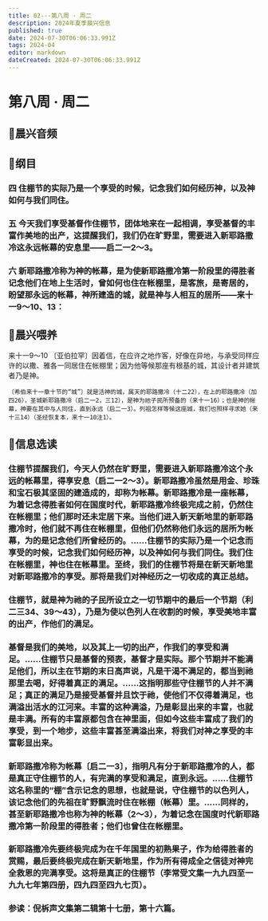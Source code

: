 ```yaml
---
title: 02---第八周 · 周二
description: 2024年夏季晨兴信息
published: true
date: 2024-07-30T06:06:33.991Z
tags: 2024-04
editor: markdown
dateCreated: 2024-07-30T06:06:33.991Z
---
```


# 第八周 · 周二
## 🎵晨兴音频

## 📖纲目

### 四    住棚节的实际乃是一个享受的时候，记念我们如何经历神，以及神如何与我们同住。

### 五    今天我们享受基督作住棚节，团体地来在一起相调，享受基督的丰富作美地的出产，这提醒我们，我们仍在旷野里，需要进入新耶路撒冷这永远帐幕的安息里——启二一2～3。

### 六    新耶路撒冷称为神的帐幕，是为使新耶路撒冷第一阶段里的得胜者记念他们在地上生活时，曾如何也住在帐棚里，是客旅，是寄居的，盼望那永远的帐幕，神所建造的城，就是神与人相互的居所——来十一9～10、13：

## 📖晨兴喂养

来十一9～10    〔亚伯拉罕〕因着信，在应许之地作客，好像在异地，与承受同样应许的以撒、雅各一同居住在帐棚里；因为他等候那座有根基的城，其设计者并建筑者乃是神。

```
〔希伯来十一章十节的“城”〕就是活神的城，属天的耶路撒冷（十二22），在上的耶路撒冷（加四26），圣城新耶路撒冷（启二一2，三12），是神为祂子民所预备的（来十一16）；也是神的帐幕，神要在其中与人同住，直到永远（启二一3）。列祖怎样等候这座城，我们也照样寻求她（来十三14）（圣经恢复本，来十一10注1）。
```

## 📖信息选读

### 住棚节提醒我们，今天人仍然在旷野里，需要进入新耶路撒冷这个永远的帐幕里，得享安息（启二一2～3）。新耶路撒冷虽然是用金、珍珠和宝石极其坚固的建造成的，却称为帐幕。新耶路撒冷是一座帐幕，为着记念得胜者如何在国度时代，新耶路撒冷终极完成之前，仍然住在帐棚里；他们那时还未定居下来。当他们进入新天新地里的新耶路撒冷时，他们就不再住在帐棚里，但他们仍然称他们永远的居所为帐幕，为的是记念他们所曾经历的。……住棚节的实际乃是一个记念而享受的时候，记念我们如何经历神，以及神如何与我们同住。我们住在帐棚里，神也住在帐幕里。至终，我们的住棚节将是在新天新地里对新耶路撒冷的享受。那将是我们对神经历之一切收成的真正总结。

### 住棚节，就是神为祂的子民所设立之一切节期中的最后一个节期（利二三34、39～43），乃是为使以色列人在收割的时候，享受美地丰富的出产，作他们的满足。

### 基督是我们的美地，以及其上一切的出产，作我们的享受和满足。……住棚节只是基督的预表，基督才是实际。那个节期并不能满足他们，所以主在节期的末日高声说，凡是干渴不满足的，都当到祂那里去喝，好得着真正的满足。……这指明那些守住棚节的人并不满足；真正的满足乃是接受基督并且饮于祂，使他们不仅得着满足，也满溢出活水的江河来。丰富的这种满溢，乃是彰显出来的丰富，也就是丰满。所有的丰富原都包含在神里面，但如今这些丰富成了我们的享受，到一个地步，这些丰富甚至满溢出来，将我们对神之享受的丰富彰显出来。

### 新耶路撒冷称为帐幕〔启二一3〕，指明凡有分于新耶路撒冷的人，都是真正守住棚节的人，有完满的享受和满足，直到永远。……住棚节这名称里的“棚”含示记念的思想，也就是说，守住棚节的以色列人，该记念他们的先祖在旷野飘流时住在帐棚（帐幕）里。……同样的，甚至新耶路撒冷也称为神的帐幕（2～3），为着记念在国度时代新耶路撒冷第一阶段里的得胜者；他们也曾住在帐棚里。

### 新耶路撒冷先要终极完成为在千年国里的初熟果子，作为给得胜者的赏赐，最后要终极完成在新天新地里，作为所有得成全之信徒对神完全救恩的完满享受。这将是真正的住棚节（李常受文集一九九四至一九九七年第四册，四九四至四九七页）。

### 参读：倪柝声文集第二辑第十七册，第十六篇。
<!-- Google tag (gtag.js) -->
<script async src="https://www.googletagmanager.com/gtag/js?id=G-1P8709Z16T"></script>
<script>
  window.dataLayer = window.dataLayer || [];
  function gtag(){dataLayer.push(arguments);}
  gtag('js', new Date());

  gtag('config', 'G-1P8709Z16T');
</script>
